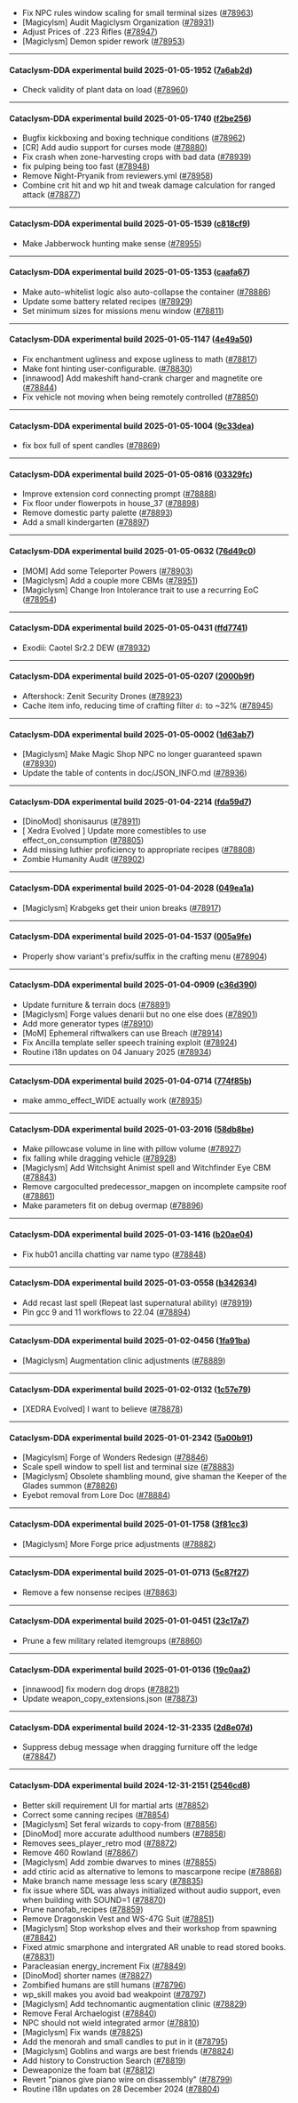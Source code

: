 * Fix NPC rules window scaling for small terminal sizes ([#78963](https://github.com/CleverRaven/Cataclysm-DDA/pull/78963))
* [Magicylsm] Audit Magiclysm Organization ([#78931](https://github.com/CleverRaven/Cataclysm-DDA/pull/78931))
* Adjust Prices of .223 Rifles ([#78947](https://github.com/CleverRaven/Cataclysm-DDA/pull/78947))
* [Magiclysm] Demon spider rework ([#78953](https://github.com/CleverRaven/Cataclysm-DDA/pull/78953))

---

#### Cataclysm-DDA experimental build 2025-01-05-1952 ([7a6ab2d](https://github.com/CleverRaven/Cataclysm-DDA/releases/tag/cdda-experimental-2025-01-05-1952))

* Check validity of plant data on load ([#78960](https://github.com/CleverRaven/Cataclysm-DDA/pull/78960))

---

#### Cataclysm-DDA experimental build 2025-01-05-1740 ([f2be256](https://github.com/CleverRaven/Cataclysm-DDA/releases/tag/cdda-experimental-2025-01-05-1740))

* Bugfix kickboxing and boxing technique conditions ([#78962](https://github.com/CleverRaven/Cataclysm-DDA/pull/78962))
* [CR] Add audio support for curses mode ([#78880](https://github.com/CleverRaven/Cataclysm-DDA/pull/78880))
* Fix crash when zone-harvesting crops with bad data ([#78939](https://github.com/CleverRaven/Cataclysm-DDA/pull/78939))
* fix pulping being too fast ([#78948](https://github.com/CleverRaven/Cataclysm-DDA/pull/78948))
* Remove Night-Pryanik from reviewers.yml ([#78958](https://github.com/CleverRaven/Cataclysm-DDA/pull/78958))
* Combine crit hit and wp hit and tweak damage calculation for ranged attack ([#78877](https://github.com/CleverRaven/Cataclysm-DDA/pull/78877))

---

#### Cataclysm-DDA experimental build 2025-01-05-1539 ([c818cf9](https://github.com/CleverRaven/Cataclysm-DDA/releases/tag/cdda-experimental-2025-01-05-1539))

* Make Jabberwock hunting make sense ([#78955](https://github.com/CleverRaven/Cataclysm-DDA/pull/78955))

---

#### Cataclysm-DDA experimental build 2025-01-05-1353 ([caafa67](https://github.com/CleverRaven/Cataclysm-DDA/releases/tag/cdda-experimental-2025-01-05-1353))

* Make auto-whitelist logic also auto-collapse the container ([#78886](https://github.com/CleverRaven/Cataclysm-DDA/pull/78886))
* Update some battery related recipes ([#78929](https://github.com/CleverRaven/Cataclysm-DDA/pull/78929))
* Set minimum sizes for missions menu window ([#78811](https://github.com/CleverRaven/Cataclysm-DDA/pull/78811))

---

#### Cataclysm-DDA experimental build 2025-01-05-1147 ([4e49a50](https://github.com/CleverRaven/Cataclysm-DDA/releases/tag/cdda-experimental-2025-01-05-1147))

* Fix enchantment ugliness and expose ugliness to math ([#78817](https://github.com/CleverRaven/Cataclysm-DDA/pull/78817))
* Make font hinting user-configurable. ([#78830](https://github.com/CleverRaven/Cataclysm-DDA/pull/78830))
* [innawood] Add makeshift hand-crank charger and magnetite ore ([#78844](https://github.com/CleverRaven/Cataclysm-DDA/pull/78844))
* Fix vehicle not moving when being remotely controlled ([#78850](https://github.com/CleverRaven/Cataclysm-DDA/pull/78850))

---

#### Cataclysm-DDA experimental build 2025-01-05-1004 ([9c33dea](https://github.com/CleverRaven/Cataclysm-DDA/releases/tag/cdda-experimental-2025-01-05-1004))

* fix box full of spent candles ([#78869](https://github.com/CleverRaven/Cataclysm-DDA/pull/78869))

---

#### Cataclysm-DDA experimental build 2025-01-05-0816 ([03329fc](https://github.com/CleverRaven/Cataclysm-DDA/releases/tag/cdda-experimental-2025-01-05-0816))

* Improve extension cord connecting prompt ([#78888](https://github.com/CleverRaven/Cataclysm-DDA/pull/78888))
* Fix floor under flowerpots in house_37 ([#78898](https://github.com/CleverRaven/Cataclysm-DDA/pull/78898))
* Remove domestic party palette ([#78893](https://github.com/CleverRaven/Cataclysm-DDA/pull/78893))
* Add a small kindergarten ([#78897](https://github.com/CleverRaven/Cataclysm-DDA/pull/78897))

---

#### Cataclysm-DDA experimental build 2025-01-05-0632 ([76d49c0](https://github.com/CleverRaven/Cataclysm-DDA/releases/tag/cdda-experimental-2025-01-05-0632))

* [MOM] Add some Teleporter Powers ([#78903](https://github.com/CleverRaven/Cataclysm-DDA/pull/78903))
* [Magiclysm] Add a couple more CBMs ([#78951](https://github.com/CleverRaven/Cataclysm-DDA/pull/78951))
* [Magiclysm] Change Iron Intolerance trait to use a recurring EoC ([#78954](https://github.com/CleverRaven/Cataclysm-DDA/pull/78954))

---

#### Cataclysm-DDA experimental build 2025-01-05-0431 ([ffd7741](https://github.com/CleverRaven/Cataclysm-DDA/releases/tag/cdda-experimental-2025-01-05-0431))

* Exodii: Caotel Sr2.2 DEW ([#78932](https://github.com/CleverRaven/Cataclysm-DDA/pull/78932))

---

#### Cataclysm-DDA experimental build 2025-01-05-0207 ([2000b9f](https://github.com/CleverRaven/Cataclysm-DDA/releases/tag/cdda-experimental-2025-01-05-0207))

* Aftershock: Zenit Security Drones ([#78923](https://github.com/CleverRaven/Cataclysm-DDA/pull/78923))
* Cache item info, reducing time of crafting filter `d:` to ~32% ([#78945](https://github.com/CleverRaven/Cataclysm-DDA/pull/78945))

---

#### Cataclysm-DDA experimental build 2025-01-05-0002 ([1d63ab7](https://github.com/CleverRaven/Cataclysm-DDA/releases/tag/cdda-experimental-2025-01-05-0002))

* [Magiclysm] Make Magic Shop NPC no longer guaranteed spawn ([#78930](https://github.com/CleverRaven/Cataclysm-DDA/pull/78930))
* Update the table of contents in doc/JSON_INFO.md ([#78936](https://github.com/CleverRaven/Cataclysm-DDA/pull/78936))

---

#### Cataclysm-DDA experimental build 2025-01-04-2214 ([fda59d7](https://github.com/CleverRaven/Cataclysm-DDA/releases/tag/cdda-experimental-2025-01-04-2214))

* [DinoMod] shonisaurus ([#78911](https://github.com/CleverRaven/Cataclysm-DDA/pull/78911))
* [ Xedra Evolved ] Update more comestibles to use effect_on_consumption ([#78805](https://github.com/CleverRaven/Cataclysm-DDA/pull/78805))
* Add missing luthier proficiency to appropriate recipes ([#78808](https://github.com/CleverRaven/Cataclysm-DDA/pull/78808))
* Zombie Humanity Audit ([#78902](https://github.com/CleverRaven/Cataclysm-DDA/pull/78902))

---

#### Cataclysm-DDA experimental build 2025-01-04-2028 ([049ea1a](https://github.com/CleverRaven/Cataclysm-DDA/releases/tag/cdda-experimental-2025-01-04-2028))

* [Magiclysm] Krabgeks get their union breaks ([#78917](https://github.com/CleverRaven/Cataclysm-DDA/pull/78917))

---

#### Cataclysm-DDA experimental build 2025-01-04-1537 ([005a9fe](https://github.com/CleverRaven/Cataclysm-DDA/releases/tag/cdda-experimental-2025-01-04-1537))

* Properly show variant's prefix/suffix in the crafting menu ([#78904](https://github.com/CleverRaven/Cataclysm-DDA/pull/78904))

---

#### Cataclysm-DDA experimental build 2025-01-04-0909 ([c36d390](https://github.com/CleverRaven/Cataclysm-DDA/releases/tag/cdda-experimental-2025-01-04-0909))

* Update furniture & terrain docs ([#78891](https://github.com/CleverRaven/Cataclysm-DDA/pull/78891))
* [Magiclysm] Forge values denarii but no one else does ([#78901](https://github.com/CleverRaven/Cataclysm-DDA/pull/78901))
* Add more generator types ([#78910](https://github.com/CleverRaven/Cataclysm-DDA/pull/78910))
* [MoM] Ephemeral riftwalkers can use Breach ([#78914](https://github.com/CleverRaven/Cataclysm-DDA/pull/78914))
* Fix Ancilla template seller speech training exploit ([#78924](https://github.com/CleverRaven/Cataclysm-DDA/pull/78924))
* Routine i18n updates on 04 January 2025 ([#78934](https://github.com/CleverRaven/Cataclysm-DDA/pull/78934))

---

#### Cataclysm-DDA experimental build 2025-01-04-0714 ([774f85b](https://github.com/CleverRaven/Cataclysm-DDA/releases/tag/cdda-experimental-2025-01-04-0714))

* make ammo_effect_WIDE actually work ([#78935](https://github.com/CleverRaven/Cataclysm-DDA/pull/78935))

---

#### Cataclysm-DDA experimental build 2025-01-03-2016 ([58db8be](https://github.com/CleverRaven/Cataclysm-DDA/releases/tag/cdda-experimental-2025-01-03-2016))

* Make pillowcase volume in line with pillow volume ([#78927](https://github.com/CleverRaven/Cataclysm-DDA/pull/78927))
* fix falling while dragging vehicle ([#78928](https://github.com/CleverRaven/Cataclysm-DDA/pull/78928))
* [Magiclysm] Add Witchsight Animist spell and Witchfinder Eye CBM ([#78843](https://github.com/CleverRaven/Cataclysm-DDA/pull/78843))
* Remove cargoculted predecessor_mapgen on incomplete campsite roof ([#78861](https://github.com/CleverRaven/Cataclysm-DDA/pull/78861))
* Make parameters fit on debug overmap ([#78896](https://github.com/CleverRaven/Cataclysm-DDA/pull/78896))

---

#### Cataclysm-DDA experimental build 2025-01-03-1416 ([b20ae04](https://github.com/CleverRaven/Cataclysm-DDA/releases/tag/cdda-experimental-2025-01-03-1416))

* Fix hub01 ancilla chatting var name typo ([#78848](https://github.com/CleverRaven/Cataclysm-DDA/pull/78848))

---

#### Cataclysm-DDA experimental build 2025-01-03-0558 ([b342634](https://github.com/CleverRaven/Cataclysm-DDA/releases/tag/cdda-experimental-2025-01-03-0558))

* Add recast last spell (Repeat last supernatural ability) ([#78919](https://github.com/CleverRaven/Cataclysm-DDA/pull/78919))
* Pin gcc 9 and 11 workflows to 22.04 ([#78894](https://github.com/CleverRaven/Cataclysm-DDA/pull/78894))

---

#### Cataclysm-DDA experimental build 2025-01-02-0456 ([1fa91ba](https://github.com/CleverRaven/Cataclysm-DDA/releases/tag/cdda-experimental-2025-01-02-0456))

* [Magiclysm] Augmentation clinic adjustments ([#78889](https://github.com/CleverRaven/Cataclysm-DDA/pull/78889))

---

#### Cataclysm-DDA experimental build 2025-01-02-0132 ([1c57e79](https://github.com/CleverRaven/Cataclysm-DDA/releases/tag/cdda-experimental-2025-01-02-0132))

* [XEDRA Evolved] I want to believe ([#78878](https://github.com/CleverRaven/Cataclysm-DDA/pull/78878))

---

#### Cataclysm-DDA experimental build 2025-01-01-2342 ([5a00b91](https://github.com/CleverRaven/Cataclysm-DDA/releases/tag/cdda-experimental-2025-01-01-2342))

* [Magicylsm] Forge of Wonders Redesign ([#78846](https://github.com/CleverRaven/Cataclysm-DDA/pull/78846))
*  Scale spell window to spell list and terminal size ([#78883](https://github.com/CleverRaven/Cataclysm-DDA/pull/78883))
* [Magiclysm] Obsolete shambling mound, give shaman the Keeper of the Glades summon ([#78826](https://github.com/CleverRaven/Cataclysm-DDA/pull/78826))
* Eyebot removal from Lore Doc ([#78884](https://github.com/CleverRaven/Cataclysm-DDA/pull/78884))

---

#### Cataclysm-DDA experimental build 2025-01-01-1758 ([3f81cc3](https://github.com/CleverRaven/Cataclysm-DDA/releases/tag/cdda-experimental-2025-01-01-1758))

* [Magiclysm] More Forge price adjustments ([#78882](https://github.com/CleverRaven/Cataclysm-DDA/pull/78882))

---

#### Cataclysm-DDA experimental build 2025-01-01-0713 ([5c87f27](https://github.com/CleverRaven/Cataclysm-DDA/releases/tag/cdda-experimental-2025-01-01-0713))

* Remove a few nonsense recipes ([#78863](https://github.com/CleverRaven/Cataclysm-DDA/pull/78863))

---

#### Cataclysm-DDA experimental build 2025-01-01-0451 ([23c17a7](https://github.com/CleverRaven/Cataclysm-DDA/releases/tag/cdda-experimental-2025-01-01-0451))

* Prune a few military related itemgroups ([#78860](https://github.com/CleverRaven/Cataclysm-DDA/pull/78860))

---

#### Cataclysm-DDA experimental build 2025-01-01-0136 ([19c0aa2](https://github.com/CleverRaven/Cataclysm-DDA/releases/tag/cdda-experimental-2025-01-01-0136))

* [innawood] fix modern dog drops ([#78821](https://github.com/CleverRaven/Cataclysm-DDA/pull/78821))
* Update weapon_copy_extensions.json ([#78873](https://github.com/CleverRaven/Cataclysm-DDA/pull/78873))

---

#### Cataclysm-DDA experimental build 2024-12-31-2335 ([2d8e07d](https://github.com/CleverRaven/Cataclysm-DDA/releases/tag/cdda-experimental-2024-12-31-2335))

* Suppress debug message when dragging furniture off the ledge ([#78847](https://github.com/CleverRaven/Cataclysm-DDA/pull/78847))

---

#### Cataclysm-DDA experimental build 2024-12-31-2151 ([2546cd8](https://github.com/CleverRaven/Cataclysm-DDA/releases/tag/cdda-experimental-2024-12-31-2151))

* Better skill requirement UI for martial arts ([#78852](https://github.com/CleverRaven/Cataclysm-DDA/pull/78852))
* Correct some canning recipes ([#78854](https://github.com/CleverRaven/Cataclysm-DDA/pull/78854))
* [Magiclysm] Set feral wizards to copy-from ([#78856](https://github.com/CleverRaven/Cataclysm-DDA/pull/78856))
* [DinoMod] more accurate adulthood numbers ([#78858](https://github.com/CleverRaven/Cataclysm-DDA/pull/78858))
* Removes sees_player_retro mod ([#78872](https://github.com/CleverRaven/Cataclysm-DDA/pull/78872))
* Remove 460 Rowland ([#78867](https://github.com/CleverRaven/Cataclysm-DDA/pull/78867))
* [Magiclysm] Add zombie dwarves to mines ([#78855](https://github.com/CleverRaven/Cataclysm-DDA/pull/78855))
* add ctiric acid as alternative to lemons to mascarpone recipe ([#78868](https://github.com/CleverRaven/Cataclysm-DDA/pull/78868))
* Make branch name message less scary ([#78835](https://github.com/CleverRaven/Cataclysm-DDA/pull/78835))
* fix issue where SDL was always initialized without audio support, even when building with SOUND=1 ([#78870](https://github.com/CleverRaven/Cataclysm-DDA/pull/78870))
* Prune nanofab_recipes ([#78859](https://github.com/CleverRaven/Cataclysm-DDA/pull/78859))
* Remove Dragonskin Vest and WS-47G Suit ([#78851](https://github.com/CleverRaven/Cataclysm-DDA/pull/78851))
* [Magiclysm] Stop workshop elves and their workshop from spawning ([#78842](https://github.com/CleverRaven/Cataclysm-DDA/pull/78842))
* Fixed atmic smarphone and intergrated AR unable to read stored books. ([#78831](https://github.com/CleverRaven/Cataclysm-DDA/pull/78831))
* Paracleasian energy_increment Fix ([#78849](https://github.com/CleverRaven/Cataclysm-DDA/pull/78849))
* [DinoMod] shorter names ([#78827](https://github.com/CleverRaven/Cataclysm-DDA/pull/78827))
* Zombified humans are still humans ([#78796](https://github.com/CleverRaven/Cataclysm-DDA/pull/78796))
* wp_skill makes you avoid bad weakpoint ([#78797](https://github.com/CleverRaven/Cataclysm-DDA/pull/78797))
* [Magiclysm] Add technomantic augmentation clinic ([#78829](https://github.com/CleverRaven/Cataclysm-DDA/pull/78829))
* Remove Feral Archaelogist ([#78840](https://github.com/CleverRaven/Cataclysm-DDA/pull/78840))
* NPC should not wield integrated armor ([#78810](https://github.com/CleverRaven/Cataclysm-DDA/pull/78810))
* [Magiclysm] Fix wands ([#78825](https://github.com/CleverRaven/Cataclysm-DDA/pull/78825))
* Add the menorah and small candles to put in it ([#78795](https://github.com/CleverRaven/Cataclysm-DDA/pull/78795))
* [Magiclysm] Goblins and wargs are best friends ([#78824](https://github.com/CleverRaven/Cataclysm-DDA/pull/78824))
* Add history to Construction Search ([#78819](https://github.com/CleverRaven/Cataclysm-DDA/pull/78819))
* Deweaponize the foam bat ([#78812](https://github.com/CleverRaven/Cataclysm-DDA/pull/78812))
* Revert "pianos give piano wire on disassembly" ([#78799](https://github.com/CleverRaven/Cataclysm-DDA/pull/78799))
* Routine i18n updates on 28 December 2024 ([#78804](https://github.com/CleverRaven/Cataclysm-DDA/pull/78804))
